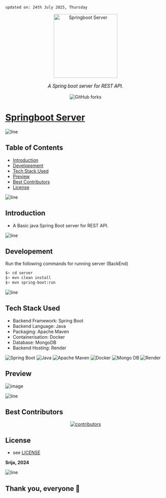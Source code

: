     updated on: 24th July 2025, Thursday

<div align=center>
    <a href="https://github.com/SrijaAdhya12/springboot-server">
        <img width="200" src="https://www.svgrepo.com/show/354380/spring-icon.svg" alt="Springboot Server">
    </a>
    <p style="font-family: roboto, calibri; font-size:12pt; font-style:italic"> A Spring boot server for REST API. </p>
    <a src="https://github.com/SrijaAdhya12/springboot-server/forks">
        <img alt="GitHub forks" src="https://img.shields.io/github/forks/SrijaAdhya12/springboot-server">
    </a>
</div>

# [Springboot Server](https://springboot-server-pgf3.onrender.com/)

![line]

## Table of Contents

- [Introduction](#introduction)
- [Developement](#developement)
- [Tech Stack Used](#tech-stack-used)
- [Preview](#preview)
- [Best Contributors](#best-contributors)
- [License](#license)

![line]

## Introduction

- A Basic java Spring Boot server for REST API.

![line]

## Developement

Run the following commands for running server (BackEnd)

```sh
$> cd server
$> mvn clean install
$> mvn spring-boot:run
```

![line]

## Tech Stack Used

- Backend Framework: Spring Boot
- Backend Language: Java
- Packaging: Apache Maven
- Containerisation: Docker
- Database: MongoDB
- Backend Hosting: Render

![Spring Boot](https://img.shields.io/badge/springboot-%23000000.svg?style=for-the-badge&logo=springboot&logoColor=white) ![Java](https://img.shields.io/badge/java-%23ED8B00.svg?style=for-the-badge&logo=openjdk) ![Apache Maven](https://img.shields.io/badge/Apache%20Maven-C71A36?style=for-the-badge&logo=Apache%20Maven&logoColor=white) ![Docker](https://img.shields.io/badge/docker-%230db7ed.svg?style=for-the-badge&logo=docker&logoColor=white) ![Mongo DB](https://img.shields.io/badge/MongoDB-4EA94B?style=for-the-badge&logo=mongodb&logoColor=white) ![Render](https://img.shields.io/badge/Render-000000?style=for-the-badge&logo=render&logoColor=white) 


## Preview

![image](https://github.com/user-attachments/assets/248c951d-00c5-4570-ab01-8eab8a173944)


![line]

## Best Contributors

<div align="center">
    <a href="https://github.com/SrijaAdhya12/springboot-server/graphs/contributors">
        <img src="https://contrib.rocks/image?repo=SrijaAdhya12/springboot-server" alt="contributors" />
    </a>
</div>

## License

-   see [LICENSE]

**Srija, 2024**

[license]: https://github.com/SrijaAdhya12/springboot-server/blob/main/LICENSE

![line]

## Thank you, everyone 💚

[markdown badges]: https://github.com/Ileriayo/markdown-badges
[line]: https://user-images.githubusercontent.com/75939390/137615281-3a875960-92cc-407f-97fe-fd2319bdb252.png
[License]: https:/SrijaAdhya12/virtualR/github.com/blob/main/LICENSE

<!-- 24/07/25 -->
